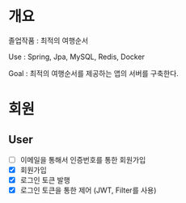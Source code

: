 # 개요

졸업작품 :  최적의 여행순서 

Use : Spring, Jpa, MySQL, Redis, Docker

Goal : 최적의 여행순서를 제공하는 앱의 서버를 구축한다.

# 회원

## User
- [ ] 이메일을 통해서 인증번호를 통한 회원가입
- [x] 회원가입
- [x] 로그인 토큰 발행
- [x] 로그인 토큰을 통한 제어 (JWT, Filter를 사용)
